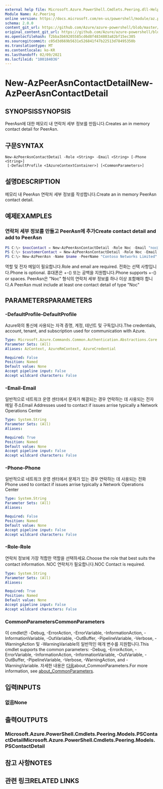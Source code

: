 ```yaml
---
external help file: Microsoft.Azure.PowerShell.Cmdlets.Peering.dll-Help.xml
Module Name: Az.Peering
online version: https://docs.microsoft.com/en-us/powershell/module/az.peering/new-azpeerasncontactdetail
schema: 2.0.0
content_git_url: https://github.com/Azure/azure-powershell/blob/master/src/Peering/Peering/help/New-AzPeerAsnContactDetail.md
original_content_git_url: https://github.com/Azure/azure-powershell/blob/master/src/Peering/Peering/help/New-AzPeerAsnContactDetail.md
ms.openlocfilehash: f2bba3b69205585cd6d8f4834803a82bf15ec305
ms.sourcegitcommit: c05d3d669b5631e526841f47b22513d78495350b
ms.translationtype: MT
ms.contentlocale: ko-KR
ms.lasthandoff: 02/09/2021
ms.locfileid: "100184036"
---
```

# <span data-ttu-id="9590e-101">New-AzPeerAsnContactDetail</span><span class="sxs-lookup"><span data-stu-id="9590e-101">New-AzPeerAsnContactDetail</span></span>

## <span data-ttu-id="9590e-102">SYNOPSIS</span><span class="sxs-lookup"><span data-stu-id="9590e-102">SYNOPSIS</span></span>
<span data-ttu-id="9590e-103">PeerAsn에 대한 메모리 내 연락처 세부 정보를 만듭니다.</span><span class="sxs-lookup"><span data-stu-id="9590e-103">Creates an in memory contact detail for PeerAsn.</span></span> 

## <span data-ttu-id="9590e-104">구문</span><span class="sxs-lookup"><span data-stu-id="9590e-104">SYNTAX</span></span>

```
New-AzPeerAsnContactDetail -Role <String> -Email <String> [-Phone <String>]
 [-DefaultProfile <IAzureContextContainer>] [<CommonParameters>]
```

## <span data-ttu-id="9590e-105">설명</span><span class="sxs-lookup"><span data-stu-id="9590e-105">DESCRIPTION</span></span>
<span data-ttu-id="9590e-106">메모리 내 PeerAsn 연락처 세부 정보를 작성합니다.</span><span class="sxs-lookup"><span data-stu-id="9590e-106">Create an in memory PeerAsn contact detail.</span></span>

## <span data-ttu-id="9590e-107">예제</span><span class="sxs-lookup"><span data-stu-id="9590e-107">EXAMPLES</span></span>

### <span data-ttu-id="9590e-108">연락처 세부 정보를 만들고 PeerAsn에 추가</span><span class="sxs-lookup"><span data-stu-id="9590e-108">Create contact detail and add to PeerAsn</span></span>
```powershell
PS C:\> $nocContact = New-AzPeerAsnContactDetail -Role Noc -Email "noc@contoso.com" -Phone "+1 (887) 888-8088"
PS C:\> $customerContact = New-AzPeerAsnContactDetail -Role Noc -Email "noc@contoso.com" -Phone "+1 (887) 888-8088"
PS C:\> New-AzPeerAsn -Name $name -PeerName "Contoso Networks Limited" -PeerAsn 65000 -ContactDetail $nocContact,$customerContact
```

<span data-ttu-id="9590e-109">역할 및 전자 메일이 필요합니다.</span><span class="sxs-lookup"><span data-stu-id="9590e-109">Role and email are required.</span></span> <span data-ttu-id="9590e-110">전화는 선택 사항입니다.</span><span class="sxs-lookup"><span data-stu-id="9590e-110">Phone is optional.</span></span> <span data-ttu-id="9590e-111">휴대폰은 +-() 또는 공백을 지원합니다.</span><span class="sxs-lookup"><span data-stu-id="9590e-111">Phone supports +-() or spaces.</span></span> <span data-ttu-id="9590e-112">PeerAsn은 "Noc" 형식의 연락처 세부 정보를 하나 이상 포함해야 합니다.</span><span class="sxs-lookup"><span data-stu-id="9590e-112">A PeerAsn must include at least one contact detail of type "Noc"</span></span>

## <span data-ttu-id="9590e-113">PARAMETERS</span><span class="sxs-lookup"><span data-stu-id="9590e-113">PARAMETERS</span></span>

### <span data-ttu-id="9590e-114">-DefaultProfile</span><span class="sxs-lookup"><span data-stu-id="9590e-114">-DefaultProfile</span></span>
<span data-ttu-id="9590e-115">Azure와의 통신에 사용되는 자격 증명, 계정, 테넌트 및 구독입니다.</span><span class="sxs-lookup"><span data-stu-id="9590e-115">The credentials, account, tenant, and subscription used for communication with Azure.</span></span>

```yaml
Type: Microsoft.Azure.Commands.Common.Authentication.Abstractions.Core.IAzureContextContainer
Parameter Sets: (All)
Aliases: AzContext, AzureRmContext, AzureCredential

Required: False
Position: Named
Default value: None
Accept pipeline input: False
Accept wildcard characters: False
```

### <span data-ttu-id="9590e-116">-Email</span><span class="sxs-lookup"><span data-stu-id="9590e-116">-Email</span></span>
<span data-ttu-id="9590e-117">일반적으로 네트워크 운영 센터에서 문제가 해결되는 경우 연락하는 데 사용되는 전자 메일 주소</span><span class="sxs-lookup"><span data-stu-id="9590e-117">Email Addresses used to contact if issues arrise typically a Network Operations Center</span></span>

```yaml
Type: System.String
Parameter Sets: (All)
Aliases:

Required: True
Position: Named
Default value: None
Accept pipeline input: False
Accept wildcard characters: False
```

### <span data-ttu-id="9590e-118">-Phone</span><span class="sxs-lookup"><span data-stu-id="9590e-118">-Phone</span></span>
<span data-ttu-id="9590e-119">일반적으로 네트워크 운영 센터에서 문제가 있는 경우 연락하는 데 사용되는 전화</span><span class="sxs-lookup"><span data-stu-id="9590e-119">Phone used to contact if issues arrise typically a Network Operations Center</span></span>

```yaml
Type: System.String
Parameter Sets: (All)
Aliases:

Required: False
Position: Named
Default value: None
Accept pipeline input: False
Accept wildcard characters: False
```

### <span data-ttu-id="9590e-120">-Role</span><span class="sxs-lookup"><span data-stu-id="9590e-120">-Role</span></span>
<span data-ttu-id="9590e-121">연락처 정보에 가장 적합한 역할을 선택하세요.</span><span class="sxs-lookup"><span data-stu-id="9590e-121">Choose the role that best suits the contact information.</span></span>
<span data-ttu-id="9590e-122">NOC 연락처가 필요합니다.</span><span class="sxs-lookup"><span data-stu-id="9590e-122">NOC Contact is required.</span></span>

```yaml
Type: System.String
Parameter Sets: (All)
Aliases:

Required: True
Position: Named
Default value: None
Accept pipeline input: False
Accept wildcard characters: False
```

### <span data-ttu-id="9590e-123">CommonParameters</span><span class="sxs-lookup"><span data-stu-id="9590e-123">CommonParameters</span></span>
<span data-ttu-id="9590e-124">이 cmdlet은 -Debug, -ErrorAction, -ErrorVariable, -InformationAction, -InformationVariable, -OutVariable, -OutBuffer, -PipelineVariable, -Verbose, -WarningAction 및 -WarningVariable의 일반적인 매개 변수를 지원합니다.</span><span class="sxs-lookup"><span data-stu-id="9590e-124">This cmdlet supports the common parameters: -Debug, -ErrorAction, -ErrorVariable, -InformationAction, -InformationVariable, -OutVariable, -OutBuffer, -PipelineVariable, -Verbose, -WarningAction, and -WarningVariable.</span></span> <span data-ttu-id="9590e-125">자세한 내용은 [다음](http://go.microsoft.com/fwlink/?LinkID=113216)about_CommonParameters.</span><span class="sxs-lookup"><span data-stu-id="9590e-125">For more information, see [about_CommonParameters](http://go.microsoft.com/fwlink/?LinkID=113216).</span></span>

## <span data-ttu-id="9590e-126">입력</span><span class="sxs-lookup"><span data-stu-id="9590e-126">INPUTS</span></span>

### <span data-ttu-id="9590e-127">없음</span><span class="sxs-lookup"><span data-stu-id="9590e-127">None</span></span>

## <span data-ttu-id="9590e-128">출력</span><span class="sxs-lookup"><span data-stu-id="9590e-128">OUTPUTS</span></span>

### <span data-ttu-id="9590e-129">Microsoft.Azure.PowerShell.Cmdlets.Peering.Models.PSContactDetail</span><span class="sxs-lookup"><span data-stu-id="9590e-129">Microsoft.Azure.PowerShell.Cmdlets.Peering.Models.PSContactDetail</span></span>

## <span data-ttu-id="9590e-130">참고 사항</span><span class="sxs-lookup"><span data-stu-id="9590e-130">NOTES</span></span>

## <span data-ttu-id="9590e-131">관련 링크</span><span class="sxs-lookup"><span data-stu-id="9590e-131">RELATED LINKS</span></span>
